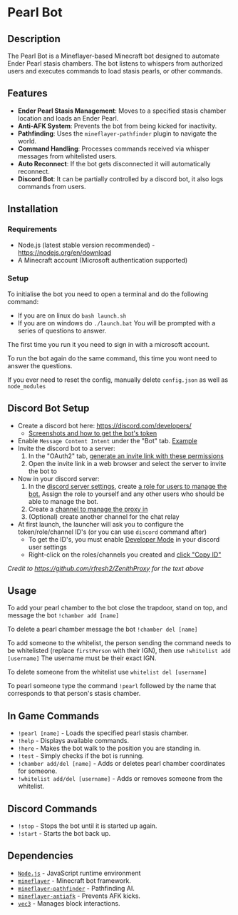 # Pearl Bot

## Description
The Pearl Bot is a Mineflayer-based Minecraft bot designed to automate Ender Pearl stasis chambers. The bot listens to whispers from authorized users and executes commands to load stasis pearls, or other commands.

## Features
- **Ender Pearl Stasis Management**: Moves to a specified stasis chamber location and loads an Ender Pearl.
- **Anti-AFK System**: Prevents the bot from being kicked for inactivity.
- **Pathfinding**: Uses the `mineflayer-pathfinder` plugin to navigate the world.
- **Command Handling**: Processes commands received via whisper messages from whitelisted users.
- **Auto Reconnect**: If the bot gets disconnected it will automatically reconnect.
- **Discord Bot**: It can be partially controlled by a discord bot, it also logs commands from users.

## Installation
### Requirements
- Node.js (latest stable version recommended) - https://nodejs.org/en/download
- A Minecraft account (Microsoft authentication supported)

### Setup
To initialise the bot you need to open a terminal and do the following command:
- If you are on linux do `bash launch.sh`
- If you are on windows do `./launch.bat`
You will be prompted with a series of questions to answer.

The first time you run it you need to sign in with a microsoft account.

To run the bot again do the same command, this time you wont need to answer the questions.

If you ever need to reset the config, manually delete `config.json` as well as `node_modules`

## Discord Bot Setup
* Create a discord bot here: https://discord.com/developers/
  * [Screenshots and how to get the bot's token](https://discordpy.readthedocs.io/en/stable/discord.html)
* Enable `Message Content Intent` under the "Bot" tab. [Example](https://i.imgur.com/iznLeDV.png)
* Invite the discord bot to a server:
  1. In the "OAuth2" tab, [generate an invite link with these permissions](https://imgur.com/rSn10ZN)
  2. Open the invite link in a web browser and select the server to invite the bot to
* Now in your discord server:
  1. In the [discord server settings](https://i.imgur.com/q8YQMJT.png), create [a role for users to manage the bot.](https://i.imgur.com/aJwE1Y8.png) Assign the role to yourself and any other users who should be able to manage the bot.
  1. Create a [channel to manage the proxy in](https://i.imgur.com/DVeJBpo.png)
  1. (Optional) create another channel for the chat relay
* At first launch, the launcher will ask you to configure the token/role/channel ID's (or you can use `discord` command after)
  * To get the ID's, you must enable [Developer Mode](https://i.imgur.com/qujvmiC.png) in your discord user settings
  * Right-click on the roles/channels you created and [click "Copy ID"](https://i.imgur.com/RDm3Gso.png)

*Credit to https://github.com/rfresh2/ZenithProxy for the text above*

## Usage
To add your pearl chamber to the bot close the trapdoor, stand on top, and message the bot `!chamber add [name]`

To delete a pearl chamber message the bot `!chamber del [name]`

To add someone to the whitelist, the person sending the command needs to be whitelisted (replace `firstPerson` with their IGN), then use `!whitelist add [username]` The username must be their exact IGN.

To delete someone from the whitelist use `whitelist del [username]`

To pearl someone type the command `!pearl` followed by the name that corresponds to that person's stasis chamber.

## In Game Commands
- `!pearl [name]` - Loads the specified pearl stasis chamber.
- `!help` - Displays available commands.
- `!here` - Makes the bot walk to the position you are standing in.
- `!test` - Simply checks if the bot is running.
- `!chamber add/del [name]` - Adds or deletes pearl chamber coordinates for someone.
- `!whitelist add/del [username]` - Adds or removes someone from the whitelist.

## Discord Commands
- `!stop` - Stops the bot until it is started up again.
- `!start` - Starts the bot back up.

## Dependencies
- [`Node.js`](https://nodejs.org/en) - JavaScript runtime environment
- [`mineflayer`](https://github.com/PrismarineJS/mineflayer) - Minecraft bot framework.
- [`mineflayer-pathfinder`](https://github.com/PrismarineJS/mineflayer-pathfinder) - Pathfinding AI.
- [`mineflayer-antiafk`](https://github.com/etiaro/mineflayer-antiafk) - Prevents AFK kicks.
- [`vec3`](https://github.com/PrismarineJS/node-vec3) - Manages block interactions.
